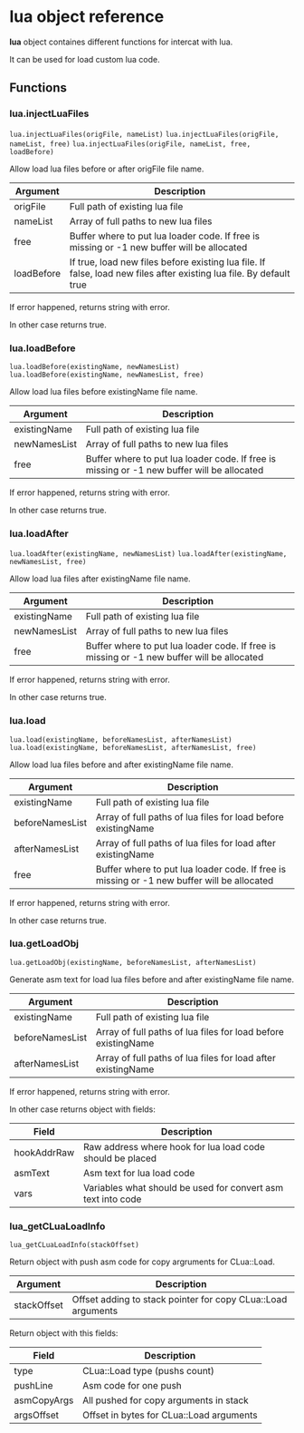 # **lua** object reference

**lua** object containes different functions for intercat with lua.

It can be used for load custom lua code.

## Functions

### lua.injectLuaFiles

``lua.injectLuaFiles(origFile, nameList)``
``lua.injectLuaFiles(origFile, nameList, free)``
``lua.injectLuaFiles(origFile, nameList, free, loadBefore)``

Allow load lua files before or after origFile file name.

| Argument  | Description |
| --------  | ----------- |
| origFile  | Full path of existing lua file |
| nameList  | Array of full paths to new lua files |
| free      | Buffer where to put lua loader code. If free is missing or -1 new buffer will be allocated |
| loadBefore | If true, load new files before existing lua file. If false, load new files after existing lua file. By default true |

If error happened, returns string with error.

In other case returns true.

### lua.loadBefore

``lua.loadBefore(existingName, newNamesList)``
``lua.loadBefore(existingName, newNamesList, free)``

Allow load lua files before existingName file name.

| Argument  | Description |
| --------  | ----------- |
| existingName | Full path of existing lua file |
| newNamesList | Array of full paths to new lua files |
| free         | Buffer where to put lua loader code. If free is missing or -1 new buffer will be allocated |

If error happened, returns string with error.

In other case returns true.

### lua.loadAfter

``lua.loadAfter(existingName, newNamesList)``
``lua.loadAfter(existingName, newNamesList, free)``

Allow load lua files after existingName file name.

| Argument  | Description |
| --------  | ----------- |
| existingName | Full path of existing lua file |
| newNamesList | Array of full paths to new lua files |
| free         | Buffer where to put lua loader code. If free is missing or -1 new buffer will be allocated |

If error happened, returns string with error.

In other case returns true.

### lua.load

``lua.load(existingName, beforeNamesList, afterNamesList)``
``lua.load(existingName, beforeNamesList, afterNamesList, free)``

Allow load lua files before and after existingName file name.

| Argument  | Description |
| --------  | ----------- |
| existingName | Full path of existing lua file |
| beforeNamesList | Array of full paths of lua files for load before existingName |
| afterNamesList | Array of full paths of lua files for load after existingName |
| free         | Buffer where to put lua loader code. If free is missing or -1 new buffer will be allocated |

If error happened, returns string with error.

In other case returns true.

### lua.getLoadObj

``lua.getLoadObj(existingName, beforeNamesList, afterNamesList)``

Generate asm text for load lua files before and after existingName file name.

| Argument  | Description |
| --------  | ----------- |
| existingName | Full path of existing lua file |
| beforeNamesList | Array of full paths of lua files for load before existingName |
| afterNamesList | Array of full paths of lua files for load after existingName |

If error happened, returns string with error.

In other case returns object with fields:

| Field     | Description |
| --------  | ----------- |
| hookAddrRaw | Raw address where hook for lua load code should be placed |
| asmText   | Asm text for lua load code |
| vars      | Variables what should be used for convert asm text into code |


### lua_getCLuaLoadInfo

``lua_getCLuaLoadInfo(stackOffset)``

Return object with push asm code for copy argruments for CLua::Load.

| Argument  | Description |
| --------  | ----------- |
| stackOffset | Offset adding to stack pointer for copy CLua::Load arguments |

Return object with this fields:

| Field     | Description |
| --------  | ----------- |
| type      | CLua::Load type (pushs count) |
| pushLine  | Asm code for one push         |
| asmCopyArgs | All pushed for copy arguments in stack |
| argsOffset | Offset in bytes for CLua::Load arguments |
